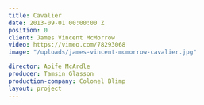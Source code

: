 ```yaml
---
title: Cavalier
date: 2013-09-01 00:00:00 Z
position: 0
client: James Vincent McMorrow
video: https://vimeo.com/78293068
image: "/uploads/james-vincent-mcmorrow-cavalier.jpg"

director: Aoife McArdle
producer: Tamsin Glasson
production-company: Colonel Blimp
layout: project
---
```


